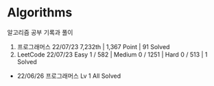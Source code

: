 # Algorithms

알고리즘 공부 기록과 풀이

1. 프로그래머스 22/07/23 7,232th | 1,367 Point | 91 Solved
2. LeetCode 22/07/23 Easy 1 / 582 | Medium 0 / 1251 | Hard 0 / 513 | 1 Solved

- 22/06/26 프로그래머스 Lv 1 All Solved
